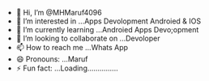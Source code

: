 - 👋 Hi, I’m @MHMaruf4096
- 👀 I’m interested in ...Apps Devolopment Androied & IOS
- 🌱 I’m currently learning ...Androied Apps Devo;opment
- 💞️ I’m looking to collaborate on ...Devoloper
- 📫 How to reach me ...Whats App
- 😄 Pronouns: ...Maruf
- ⚡ Fun fact: ...Loading...............

<!---
MHMaruf4096/MHMaruf4096 is a ✨ special ✨ repository because its `README.md` (this file) appears on your GitHub profile.
You can click the Preview link to take a look at your changes.
--->
